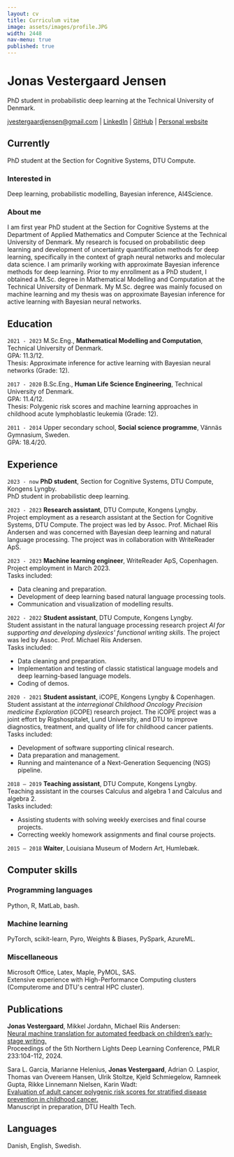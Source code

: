 ```yaml
---
layout: cv
title: Curriculum vitae
image: assets/images/profile.JPG
width: 2448
nav-menu: true
published: true
---
```

# Jonas Vestergaard Jensen
PhD student in probabilistic deep learning at the Technical University of Denmark.

<div id="webaddress">
<a href="mailto:jvestergaardjensen@gmail.com">jvestergaardjensen@gmail.com</a>
| <a href="https://www.linkedin.com/in/jonas-vestergaard-j-b8b5b3156/">LinkedIn</a>
| <a href="https://github.com/jonasvj">GitHub</a>
| <a href="https://jonasvj.github.io">Personal website</a>
</div>

## Currently
PhD student at the Section for Cognitive Systems, DTU Compute.

### Interested in
Deep learning, probabilistic modelling, Bayesian inference, AI4Science.

### About me
<!---
I completed my M.Sc.Eng. degree in Mathematical Modelling and Computing at DTU in February. My master's thesis was on approximate inference for active learning with Bayesian neural networks. During my studies, I have primarily specialized in machine learning and data science. I am particularly interested in the use of Bayesian methods in machine learning. As a result of my background in Human Life Science Engineering, I also find the application of machine learning within the life sciences interesting. In April, I will begin a project employment as a research assistant at the Section for Cognitive Systems, DTU Compute. Until then, I am working as a machine learning engineer at WriteReader ApS.

I am a recently graduated machine learning engineer from the Technical University of Denmark. My master thesis was on approximate inference for active learning with Bayesian neural networks. I have primarily specialized in machine learning and data science during my studies. I am especially interested in the use of Bayesian methods in machine learning. As a result of my background in Human Life Science Engineering, I also find the application of machine learning within the life sciences interesting.

I am a passionate and dedicated machine learning engineer with a strong background in deep learning and Bayesian methods. I have a keen interest in research and machine learning operations (MLOps). In my current role as a research assistant at DTU Compute, I am developing a solution for our external collaborator based on neural machine translation and Bayesian deep learning. My educational background includes a B.Sc.Eng. degree in Human Life Science Engineering and an M.Sc.Eng. degree in Mathematical Modelling and Computation. Throughout my academic journey, I have specialized in machine learning and have been engaged in several student positions and projects that have allowed me to apply machine learning in a variety of domains - ranging from medical applications to natural language processing and computer vision. In my master's thesis, I used Bayesian neural networks and active learning in conjunction to minimize the need for labeled data in computer vision tasks.
-->
I am first year PhD student at the Section for Cognitive Systems at the Department of Applied Mathematics and Computer Science at the Technical University of Denmark. My research is focused on probabilistic deep learning and development of uncertainty quantification methods for deep learning, specifically in the context of graph neural networks and molecular data science. I am primarily working with approximate Bayesian inference methods for deep learning. Prior to my enrollment as a PhD student, I obtained a M.Sc. degree in Mathematical Modelling and Computation at the Technical University of Denmark. My M.Sc. degree was mainly focused on machine learning and my thesis was on approximate Bayesian inference for active learning with Bayesian neural networks.


## Education
`2021 - 2023`
M.Sc.Eng., __Mathematical Modelling and Computation__, Technical University of Denmark.<br>
GPA: 11.3/12.<br>
Thesis: Approximate inference for active learning with Bayesian neural networks (Grade: 12).

`2017 - 2020`
B.Sc.Eng., __Human Life Science Engineering__, Technical University of Denmark.<br>
GPA: 11.4/12.<br>
Thesis: Polygenic risk scores and machine learning approaches in childhood acute lymphoblastic leukemia (Grade: 12).

`2011 - 2014`
Upper secondary school, __Social science programme__, Vännäs Gymnasium, Sweden.<br>
GPA: 18.4/20.

## Experience
`2023 - now`
__PhD student__, Section for Cognitive Systems, DTU Compute, Kongens Lyngby.<br>
PhD student in probabilistic deep learning.

`2023 - 2023`
__Research assistant__, DTU Compute, Kongens Lyngby.<br>
Project employment as a research assistant at the Section for Cognitive Systems, DTU Compute. The project was led by Assoc. Prof. Michael Riis Andersen and was concerned with Bayesian deep learning and natural language processing. The project was in collaboration with WriteReader ApS.

`2023 - 2023`
__Machine learning engineer__, WriteReader ApS, Copenhagen.<br>
Project employment in March 2023.<br>
Tasks included:
<ul>
    <li>Data cleaning and preparation.</li>
    <li>Development of deep learning based natural language processing tools.</li>
    <li>Communication and visualization of modelling results.</li>
</ul>

`2022 - 2022`
__Student assistant__, DTU Compute, Kongens Lyngby.<br>
Student assistant in the natural language processing research project *AI for supporting and developing dyslexics' functional writing skills*. The project was led by Assoc. Prof. Michael Riis Andersen.<br>
Tasks included:
<ul>
    <li>Data cleaning and preparation.</li>
    <li>Implementation and testing of classic statistical language models and deep learning-based language models.</li>
    <li>Coding of demos.</li>
</ul>

`2020 - 2021`
__Student assistant__, iCOPE, Kongens Lyngby & Copenhagen.<br>
Student assistant at the *interregional Childhood Oncology Precision medicine Exploration* (iCOPE) research project. The iCOPE project was a joint effort by Rigshospitalet, Lund University, and DTU to improve diagnostics, treatment, and quality of life for childhood cancer patients.<br>
Tasks included:
<ul>
    <li>Development of software supporting clinical research.</li>
    <li>Data preparation and management.</li>
    <li>Running and maintenance of a Next-Generation Sequencing (NGS) pipeline.</li>
</ul>

`2018 – 2019`
__Teaching assistant__, DTU Compute, Kongens Lyngby.<br>
Teaching assistant in the courses Calculus and algebra 1 and Calculus and algebra 2.<br>
Tasks included:
<ul>
    <li>Assisting students with solving weekly exercises and final course projects.</li>
    <li>Correcting weekly homework assignments and final course projects.</li>
</ul>

`2015 – 2018`
__Waiter__, Louisiana Museum of Modern Art, Humlebæk.

## Computer skills

### Programming languages
Python, R, MatLab, bash.

### Machine learning
PyTorch, scikit-learn, Pyro, Weights & Biases, PySpark, AzureML.

### Miscellaneous
Microsoft Office, Latex, Maple, PyMOL, SAS.<br>Extensive experience with High-Performance Computing clusters (Computerome and DTU's central HPC cluster).

## Publications
__Jonas Vestergaard__, Mikkel Jordahn, Michael Riis Andersen:<br>
<a href="https://proceedings.mlr.press/v233/jensen24b.html"><ins>Neural machine translation for automated feedback on children’s early-stage writing.</ins></a>
<br>
Proceedings of the 5th Northern Lights Deep Learning Conference, PMLR 233:104-112, 2024. 

Sara L. Garcia, Marianne Helenius, __Jonas Vestergaard__, Adrian O. Laspior,
Thomas van Overeem Hansen, Ulrik Stoltze, Kjeld Schmiegelow, Ramneek Gupta,
Rikke Linnemann Nielsen, Karin Wadt:<br>
<a href="https://findit.dtu.dk/en/catalog/61a8fba3fa80cf5542ada976"><ins>Evaluation of adult cancer polygenic risk scores for stratified disease prevention in childhood cancer.</ins></a>
<br>
Manuscript in preparation, DTU Health Tech. 

## Languages 

Danish, English, Swedish.

<!-- ### Footer

Last updated: March 2024 -->
